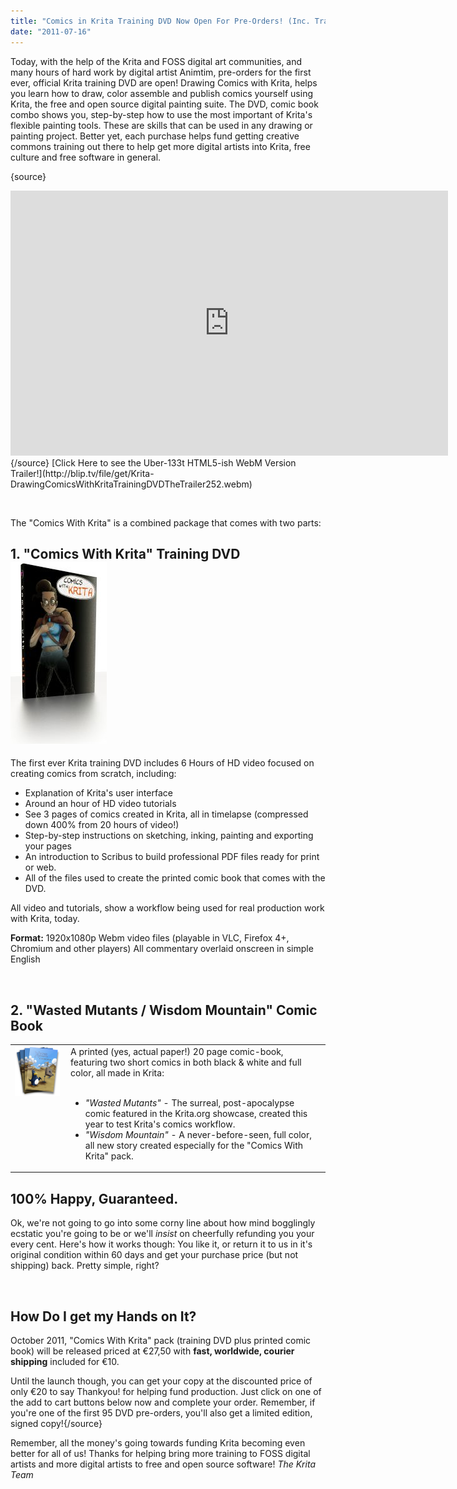 ```yaml
---
title: "Comics in Krita Training DVD Now Open For Pre-Orders! (Inc. Trailer)"
date: "2011-07-16"
---
```


Today, with the help of the Krita and FOSS digital art communities, and many hours of hard work by digital artist Animtim, pre-orders for the first ever, official Krita training DVD are open! Drawing Comics with Krita, helps you learn how to draw, color assemble and publish comics yourself using Krita, the free and open source digital painting suite. The DVD, comic book combo shows you, step-by-step how to use the most important of Krita's flexible painting tools. These are skills that can be used in any drawing or painting project. Better yet, each purchase helps fund getting creative commons training out there to help get more digital artists into Krita, free culture and free software in general.

{source}

<!-- If you can see this, you're probably in an RSS reader. View this story on Krita.org to see the Video Player with the trailer, or click the WebM version link below if you're on a decent browser! -->

<iframe width="700" height="424" src="http://www.youtube.com/embed/p5cxPLS9q5c" frameborder="0" allowfullscreen></iframe> {/source} [Click Here to see the Uber-133t HTML5-ish WebM Version Trailer!](http://blip.tv/file/get/Krita-DrawingComicsWithKritaTrainingDVDTheTrailer252.webm)

 

The "Comics With Krita" is a combined package that comes with two parts:

## 1\. "Comics With Krita" Training DVD![Comics with Krita DVD Cover](images/comics-with-krita-dvd-cover.jpg)

The first ever Krita training DVD includes 6 Hours of HD video focused on creating comics from scratch, including:

- Explanation of Krita's user interface
- Around an hour of HD video tutorials
- See 3 pages of comics created in Krita, all in timelapse (compressed down 400% from 20 hours of video!)
- Step-by-step instructions on sketching, inking, painting and exporting your pages
- An introduction to Scribus to build professional PDF files ready for print or web.
- All of the files used to create the printed comic book that comes with the DVD.

All video and tutorials, show a workflow being used for real production work with Krita, today.

**Format:** 1920x1080p Webm video files (playable in VLC, Firefox 4+, Chromium and other players) All commentary overlaid onscreen in simple English

 

## 2\. "Wasted Mutants / Wisdom Mountain" Comic Book

<table class="mceItemTable"><tbody><tr><td valign="top"><img src="images/comic-cover-pile.png" alt="Pile of comics titled Wasted Mutants and Wisom Mountain. Pictures a hippy penguine and a robot made from old PC parts in the desert."></td><td style="padding-left: 10px;" valign="top">A printed (yes, actual paper!) 20 page comic-book, featuring two short comics in both black &amp; white and full color, all made in Krita:<div></div>&nbsp;<ul><li><i>"Wasted Mutants"</i> - The surreal, post-apocalypse comic featured in the Krita.org showcase, created this year to test Krita's comics workflow.</li><li><i>"Wisdom Mountain"</i> - A never-before-seen, full color, all new story created especially for the "Comics With Krita" pack.</li></ul></td></tr></tbody></table>

## 100% Happy, Guaranteed.

Ok, we're not going to go into some corny line about how mind bogglingly ecstatic you're going to be or we'll _insist_ on cheerfully refunding you your every cent. Here's how it works though: You like it, or return it to us in it's original condition within 60 days and get your purchase price (but not shipping) back. Pretty simple, right?

 

## How Do I get my Hands on It?

October 2011, "Comics With Krita" pack (training DVD plus printed comic book) will be released priced at €27,50 with **fast, worldwide, courier shipping** included for €10.

Until the launch though, you can get your copy at the discounted price of only €20 to say Thankyou! for helping fund production. Just click on one of the add to cart buttons below now and complete your order. Remember, if you're one of the first 95 DVD pre-orders, you'll also get a limited edition, signed copy!{/source}

Remember, all the money's going towards funding Krita becoming even better for all of us! Thanks for helping bring more training to FOSS digital artists and more digital artists to free and open source software! _The Krita Team_
